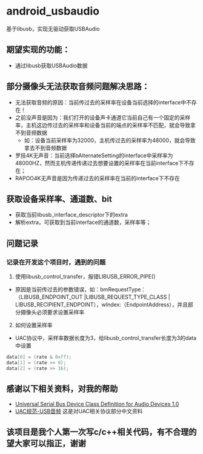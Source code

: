 # android_usbaudio
基于libusb，实现无驱动获取USBAudio

## 期望实现的功能：
- 通过libusb获取USBAudio数据

## 部分摄像头无法获取音频问题解决思路：
- 无法获取音频的原因：当前传过去的采样率在设备当前选择的interface中不存在！
- 之前没声音是因为：我们打开的设备声卡通道它当前自己有一个固定的采样率，主机这边传过去的采样率和设备当前的端点的采样率不匹配，就会导致拿不到音频数据
    - 如：设备当前采样率为32000，主机传过去的采样率为48000，就会导致拿去不到音频数据
- 罗技4K无声音：当前选择bAlternateSetting的interface中采样率为48000HZ，然而主机传递传递过去想要设置的采样率在当前interface下不存在；
- RAPOO4K无声音是因为传递过去的采样率在当前的interface下不存在

## 获取设备采样率、通道数、bit
- 获取当前libusb_interface_descriptor下的extra
- 解析extra，可获取到当前interface的通道数，采样率等；

## 问题记录
### 记录在开发这个项目时，遇到的问题
1. 使用libusb_control_transfer，报错LIBUSB_ERROR_PIPE()
- 原因是当前传过去的参数错误，如：bmRequestType：（LIBUSB_ENDPOINT_OUT |LIBUSB_REQUEST_TYPE_CLASS | LIBUSB_RECIPIENT_ENDPOINT），wIndex:（EndpointAddress），并且部分摄像头必须要求设置采样率
2. 如何设置采样率
- UAC协议中，采样率数据长度为3，给libusb_control_transfer长度为3的data中设置
```c++
data[0] = (rate & 0xff);
data[1] = (rate >> 8);
data[2] = (rate >> 16);
```

## 感谢以下相关资料，对我的帮助
- [Universal Serial Bus Device Class Definition for Audio Devices 1.0](https://www.usb.org/sites/default/files/audio10.pdf)
- [UAC规范-USB音频](http://www.usbzh.com/article/forum-1.html)  这是对UAC相关协议部分中文资料

## 该项目是我个人第一次写c/c++相关代码，有不合理的望大家可以指正，谢谢

